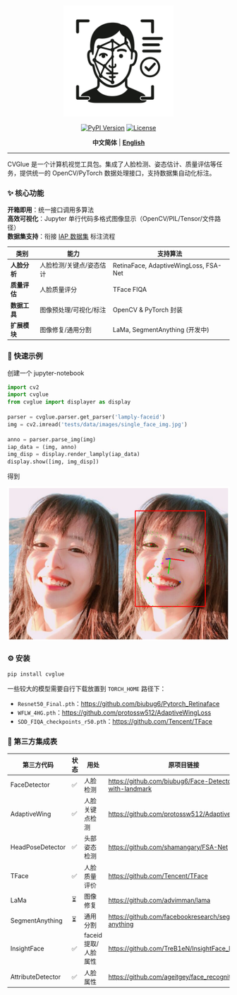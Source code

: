 <div align="center">
<img src="docs/icon1.png" width="250"/>

[![PyPI Version](https://img.shields.io/pypi/v/cvglue)](https://pypi.org/project/cvglue/) 
[![License](https://img.shields.io/badge/license-MIT-blue.svg)](LICENSE)

**中文简体** | [**English**](./README_EN.md)

</div>

----
CVGlue 是一个计算机视觉工具包。集成了人脸检测、姿态估计、质量评估等任务，提供统一的 OpenCV/PyTorch 数据处理接口，支持数据集自动化标注。

### ✨ 核心功能
**开箱即用**：统一接口调用多算法  
**高效可视化**：Jupyter 单行代码多格式图像显示（OpenCV/PIL/Tensor/文件路径）  
**数据集支持**：衔接 [IAP 数据集](https://github.com/Lamply/IAPDataset) 标注流程

| 类别 | 能力 | 支持算法 |
|------|------|----------|
| **人脸分析** | 人脸检测/关键点/姿态估计 | RetinaFace, AdaptiveWingLoss, FSA-Net |
| **质量评估** | 人脸质量评分 | TFace FIQA |
| **数据工具** | 图像预处理/可视化/标注 | OpenCV & PyTorch 封装 |
| **扩展模块** | 图像修复/通用分割 | LaMa, SegmentAnything (开发中) |


### 🚀 快速示例

创建一个 jupyter-notebook

```python
import cv2
import cvglue
from cvglue import displayer as display

parser = cvglue.parser.get_parser('lamply-faceid')
img = cv2.imread('tests/data/images/single_face_img.jpg')

anno = parser.parse_img(img)
iap_data = (img, anno)
img_disp = display.render_lamply(iap_data)
display.show([img, img_disp])
```

得到

<div align="center">
<img src="docs/output.png" width="600"/>
</div>

### ⚙️ 安装
```bash
pip install cvglue
```

一些较大的模型需要自行下载放置到 `TORCH_HOME` 路径下：
- `Resnet50_Final.pth`：https://github.com/biubug6/Pytorch_Retinaface
- `WFLW_4HG.pth`：https://github.com/protossw512/AdaptiveWingLoss
- `SDD_FIQA_checkpoints_r50.pth`：https://github.com/Tencent/TFace

### 🔌 第三方集成表

| 第三方代码             | 状态  | 用处             | 原项目链接                                                      |
| ----------------- | --- | -------------- | ---------------------------------------------------------- |
| FaceDetector      | ✅   | 人脸检测           | https://github.com/biubug6/Face-Detector-1MB-with-landmark |
| AdaptiveWing      | ✅   | 人脸关键点检测        | https://github.com/protossw512/AdaptiveWingLoss            |
| HeadPoseDetector  | ✅   | 头部姿态检测         | https://github.com/shamangary/FSA-Net                      |
| TFace             | ✅   | 人脸质量评价         | https://github.com/Tencent/TFace                           |
| LaMa              | ⏳  | 图像修复           | https://github.com/advimman/lama                           |
| SegmentAnything   | ⏳  | 通用分割           | https://github.com/facebookresearch/segment-anything       |
| InsightFace       | ✅  | faceid 提取/人脸属性 | https://github.com/TreB1eN/InsightFace_Pytorch             |
| AttributeDetector | ✅  | 人脸属性           | https://github.com/ageitgey/face_recognition               |

